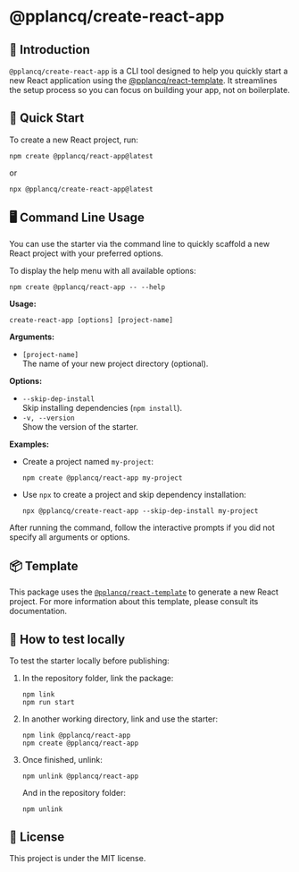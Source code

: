 # @pplancq/create-react-app

## 🚀 Introduction

`@pplancq/create-react-app` is a CLI tool designed to help you quickly start a new React application using the [@pplancq/react-template](https://www.npmjs.com/package/@pplancq/react-template). It streamlines the setup process so you can focus on building your app, not on boilerplate.

## 🏁 Quick Start

To create a new React project, run:

```shell
npm create @pplancq/react-app@latest
```

or

```shell
npx @pplancq/create-react-app@latest
```

## 🖥️ Command Line Usage

You can use the starter via the command line to quickly scaffold a new React project with your preferred options.

To display the help menu with all available options:

```shell
npm create @pplancq/react-app -- --help
```

**Usage:**

```
create-react-app [options] [project-name]
```

**Arguments:**

- `[project-name]`  
  The name of your new project directory (optional).

**Options:**

- `--skip-dep-install`  
  Skip installing dependencies (`npm install`).
- `-v, --version`  
  Show the version of the starter.

**Examples:**

- Create a project named `my-project`:
  ```shell
  npm create @pplancq/react-app my-project
  ```
- Use `npx` to create a project and skip dependency installation:
  ```shell
  npx @pplancq/create-react-app --skip-dep-install my-project
  ```

After running the command, follow the interactive prompts if you did not specify all arguments or options.

## 📦 Template

This package uses the [`@pplancq/react-template`](https://www.npmjs.com/package/@pplancq/react-template) to generate a new React project. For more information about this template, please consult its documentation.

## 🧪 How to test locally

To test the starter locally before publishing:

1. In the repository folder, link the package:

   ```shell
   npm link
   npm run start
   ```

2. In another working directory, link and use the starter:

   ```shell
   npm link @pplancq/react-app
   npm create @pplancq/react-app
   ```

3. Once finished, unlink:
   ```shell
   npm unlink @pplancq/react-app
   ```
   And in the repository folder:
   ```shell
   npm unlink
   ```

## 📄 License

This project is under the MIT license.
